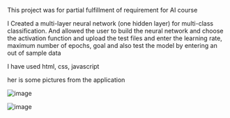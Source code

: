 This project was for partial fulfillment of requirement for AI course

I Created a multi-layer neural network (one hidden layer) for multi-class
classification. And allowed the user to build the neural network and choose the activation function and upload the test files and enter the learning rate, maximum number of epochs, goal and also test the model by entering an out of sample data

I have used html, css, javascript 

her is some pictures from the application 

![image](https://github.com/Ahmad-Shaer/Fruit-Recognition-Using-Neural-Network-Classifier/assets/54283555/e3e1db21-c8e6-4269-b177-bbdbfcfd7084)

![image](https://github.com/Ahmad-Shaer/Fruit-Recognition-Using-Neural-Network-Classifier/assets/54283555/b3d4728d-1169-4d85-844c-55584383e7d8)
